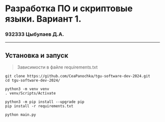 # Разработка ПО и скриптовые языки. Вариант 1.
 
### 932333 Цыбулаев Д.А.

------------------------------
## Установка и запуск
> Зависимости в файле requirements.txt
```
git clone https://github.com/CeaPanochka/tgu-software-dev-2024.git
cd tgu-software-dev-2024/

python3 -m venv venv
. venv/Scripts/Activate

python3 -m pip install --upgrade pip
pip install -r requirements.txt

python main.py
```
